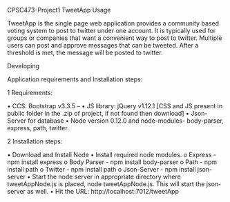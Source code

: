 CPSC473-Project1
TweetApp Usage

TweetApp is the single page web application provides a community based voting system to post to twitter under one account. It is typically used for groups or companies that want a convenient way to post to twitter. Multiple users can post and approve messages that can be tweeted. After a threshold is met, the message will be posted to twitter.

Developing

Application requirements and Installation steps:

1 Requirements:

• CCS: Bootstrap v3.3.5 – • JS library: jQuery v1.12.1 [CSS and JS present in public folder in the .zip of project, if not found then download] • Json-Server for database • Node version 0.12.0 and node-modules- body-parser, express, path, twitter.

2 Installation steps:

• Download and Install Node • Install required node modules. o Express - npm install express o Body Parser - npm install body-parser o Path - npm install path o Twitter - npm install path o Json-Server - npm install json-server • Start the node server in appropriate directory where tweetAppNode.js is placed, node tweetAppNode.js. This will start the json-server as well. • Hit the URL: http://localhost:7012/tweetApp
